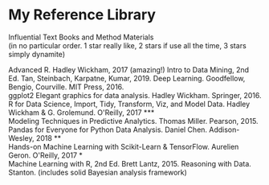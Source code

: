 # My Reference Library 
Influential Text Books and Method Materials  
(in no particular order. 1 star really like, 2 stars if use all the time, 3 stars simply dynamite)  

Advanced R. Hadley Wickham, 2017 (amazing!)
Intro to Data Mining, 2nd Ed. Tan, Steinbach, Karpatne, Kumar, 2019.
Deep Learning. Goodfellow, Bengio, Courville. MIT Press, 2016.  
ggplot2 Elegant graphics for data analysis. Hadley Wickham. Springer, 2016.  
R for Data Science, Import, Tidy, Transform, Viz, and Model Data. Hadley Wickham & G. Grolemund. O'Reilly, 2017 ***    
Modeling Techniques in Predictive Analytics. Thomas Miller. Pearson, 2015.  
Pandas for Everyone for Python Data Analysis. Daniel Chen. Addison-Wesley, 2018 **  
Hands-on Machine Learning with Scikit-Learn & TensorFlow. Aurelien Geron. O'Reilly, 2017 *  
Machine Learning with R, 2nd Ed. Brett Lantz, 2015.
Reasoning with Data. Stanton. (includes solid Bayesian analysis framework)
